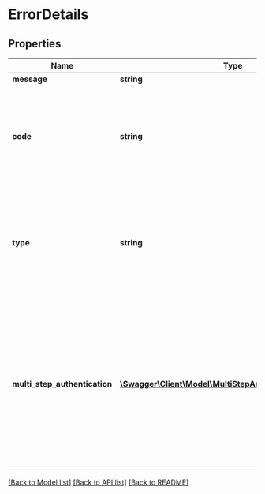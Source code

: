# ErrorDetails

## Properties
Name | Type | Description | Notes
------------ | ------------- | ------------- | -------------
**message** | **string** | Error message | [optional] 
**code** | **string** | Error code. See the documentation of the individual services for details about what values may be returned. | 
**type** | **string** | Error type. BUSINESS errors depict German error messages for the user, e.g. from a bank server. TECHNICAL errors depict internal errors. | 
**multi_step_authentication** | [**\Swagger\Client\Model\MultiStepAuthenticationChallenge**](MultiStepAuthenticationChallenge.md) | This field is set when a multi-step authentication is required, i.e. when you need to repeat the original service call and provide additional data. The field contains information about what additional data is required. | [optional] 

[[Back to Model list]](../README.md#documentation-for-models) [[Back to API list]](../README.md#documentation-for-api-endpoints) [[Back to README]](../README.md)


